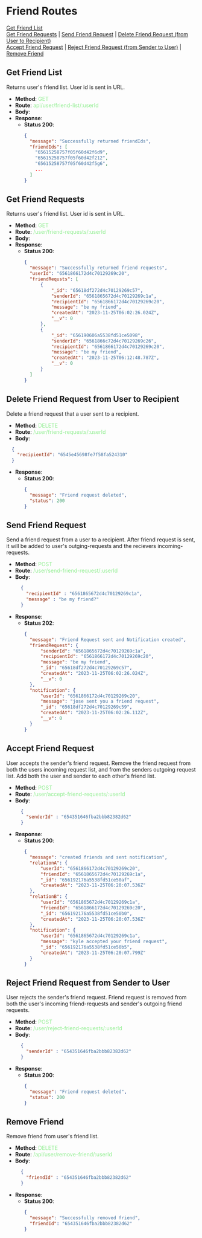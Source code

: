 # Friend Routes
[Get Friend List](#get-friend-list) \
[Get Friend Requests](#get-friend-requests) | [Send Friend Request](#send-friend-request) | [Delete Friend Request (from User to Recipient)](#delete-friend-request-from-user-to-recipient) \
[Accept Friend Request](#accept-friend-request) | [Reject Friend Request (from Sender to User)](#reject-friend-request-from-sender-to-user) | [Remove Friend](#remove-friend)
  
## Get Friend List
Returns user's friend list. User id is sent in URL.
- **Method**: <span style="color:lightgreen">GET</span>
- **Route**: <span style="color:lightgreen">api/user/friend-list/:userId</span>
- **Body**:
- **Response**:
    - **Status 200**:
      ```json
      {
        "message": "Successfully returned friendIds",
        "friendIds": [
          "65615258757f05f60d42f6d9",
          "65615258757f05f60d42f212",
          "65615258757f05f60d42f5g6",
          ...
        ]
      }
      ```
  
## Get Friend Requests
Returns user's friend list. User id is sent in URL. 
- **Method**: <span style="color:lightgreen">GET</span>
- **Route**: <span style="color:lightgreen">/user/friend-requests/:userId</span>
- **Body**:
- **Response**:
    - **Status 200**:
      ```json
      {
        "message": "Successfully returned friend requests",
        "userId": "6561866172d4c70129269c20",
        "friendRequsts": [
            {
                "_id": "65618df272d4c70129269c57",
                "senderId": "6561865672d4c70129269c1a",
                "recipientId": "6561866172d4c70129269c20",
                "message": "be my friend",
                "createdAt": "2023-11-25T06:02:26.024Z",
                "__v": 0
            },
            {
                "_id": "656190606a5538fd51ce5098",
                "senderId": "6561866c72d4c70129269c26",
                "recipientId": "6561866172d4c70129269c20",
                "message": "be my friend",
                "createdAt": "2023-11-25T06:12:48.787Z",
                "__v": 0
            }
        ]
      }
      ```

## Delete Friend Request from User to Recipient
Delete a friend request that a user sent to a recipient.
- **Method**: <span style="color:lightgreen">DELETE</span>
- **Route**: <span style="color:lightgreen">/user/friend-requests/:userId</span>
- **Body**:
```json
  {
    "recipientId": "6545e45698fe7f58fa524310"
  }
 ```
- **Response**:
    - **Status 200**:
      ```json
      {
        "message": "Friend request deleted",
        "status": 200
      }
      ```

## Send Friend Request
Send a friend request from a user to a recipient. After friend request is sent, it will be added to user's outging-requests and the recievers incoming-requests.
- **Method**: <span style="color:lightgreen">POST</span>
- **Route**: <span style="color:lightgreen">/user/send-friend-request/:userId</span>
- **Body**:
  ```json
    {
      "recipientId" : "6561865672d4c70129269c1a",
      "message" : "be my friend?"
    }
  ```
- **Response**:
    - **Status 202**:
      ```json
      {
        "message": "Friend Request sent and Notification created",
        "friendRequest": {
            "senderId": "6561865672d4c70129269c1a",
            "recipientId": "6561866172d4c70129269c20",
            "message": "be my friend",
            "_id": "65618df272d4c70129269c57",
            "createdAt": "2023-11-25T06:02:26.024Z",
            "__v": 0
        },
        "notification": {
            "userId": "6561866172d4c70129269c20",
            "message": "jose sent you a friend request",
            "_id": "65618df272d4c70129269c59",
            "createdAt": "2023-11-25T06:02:26.112Z",
            "__v": 0
        }
      }
      ```
  
## Accept Friend Request
User accepts the sender's friend request. Remove the friend request from both the users incoming request list, and from the senders outgoing request list. Add both the user and sender to each other's friend list.
- **Method**: <span style="color:lightgreen">POST</span>
- **Route**: <span style="color:lightgreen">/user/accept-friend-requests/:userId</span>
- **Body**:
    ```json
      {
        "senderId" : "654351646fba2bbb82382d62"
      }
    ```
- **Response**:
    - **Status 200**:
      ```json
      {
        "message": "created friends and sent notification",
        "relationA": {
            "userId": "6561866172d4c70129269c20",
            "friendId": "6561865672d4c70129269c1a",
            "_id": "656192176a5538fd51ce50af",
            "createdAt": "2023-11-25T06:20:07.536Z"
        },
        "relationB": {
            "userId": "6561865672d4c70129269c1a",
            "friendId": "6561866172d4c70129269c20",
            "_id": "656192176a5538fd51ce50b0",
            "createdAt": "2023-11-25T06:20:07.536Z"
        },
        "notification": {
            "userId": "6561865672d4c70129269c1a",
            "message": "kyle accepted your friend request",
            "_id": "656192176a5538fd51ce50b5",
            "createdAt": "2023-11-25T06:20:07.799Z"
        }
      }
      ```

## Reject Friend Request from Sender to User
User rejects the sender's friend request. Friend request is removed from both the user's incoming friend-requests and sender's outgoing friend requests.
- **Method**: <span style="color:lightgreen">POST</span>
- **Route**: <span style="color:lightgreen">/user/reject-friend-requests/:userId</span>
- **Body**:
    ```json
      {
        "senderId" : "654351646fba2bbb82382d62"
      }
    ```
- **Response**:
    - **Status 200**:
      ```json
      {
        "message": "Friend request deleted",
        "status": 200
      }  
      ```
  
## Remove Friend
Remove friend from user's friend list. 
- **Method**: <span style="color:lightgreen">DELETE</span>
- **Route**: <span style="color:lightgreen">/api/user/remove-friend/:userId</span>
- **Body**:
    ```json
      {
        "friendId" : "654351646fba2bbb82382d62"
      }
    ```
- **Response**:
    - **Status 200**:
      ```json
      {
        "message": "Successfully removed friend",
        "friendId": "654351646fba2bbb82382d62"
      }
      ```